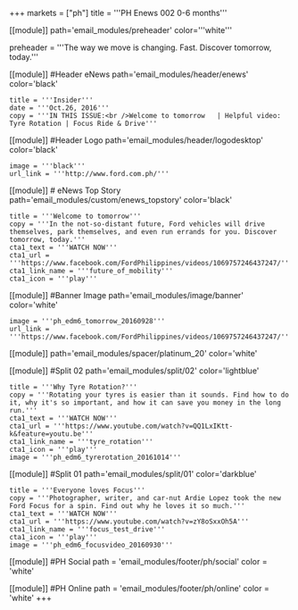 +++
markets = ["ph"]
title = '''PH Enews 002 0-6 months'''


[[module]]
path='email_modules/preheader'
color='''white'''

preheader = '''The way we move is changing. Fast. Discover tomorrow, today.'''

[[module]] #Header eNews
path='email_modules/header/enews'
color='black'

	title = '''Insider'''
	date = '''Oct.26, 2016'''
	copy = '''IN THIS ISSUE:<br />Welcome to tomorrow	| Helpful video: Tyre Rotation | Focus Ride & Drive'''

[[module]] #Header Logo
path='email_modules/header/logodesktop'
color='black'

	image = '''black'''
	url_link = '''http://www.ford.com.ph/'''
 
[[module]] # eNews Top Story
path='email_modules/custom/enews_topstory'
color='black'

	title = '''Welcome to tomorrow'''
	copy = '''In the not-so-distant future, Ford vehicles will drive themselves, park themselves, and even run errands for you. Discover tomorrow, today.'''
	cta1_text = '''WATCH NOW'''
	cta1_url = '''https://www.facebook.com/FordPhilippines/videos/1069757246437247/'''
	cta1_link_name = '''future_of_mobility'''
	cta1_icon = '''play'''

[[module]] #Banner Image
path='email_modules/image/banner'
color='white'

	image = '''ph_edm6_tomorrow_20160928'''
	url_link = '''https://www.facebook.com/FordPhilippines/videos/1069757246437247/'''

[[module]]
path='email_modules/spacer/platinum_20'
color='white'

[[module]] #Split 02
path='email_modules/split/02'
color='lightblue'

	title = '''Why Tyre Rotation?'''
	copy = '''Rotating your tyres is easier than it sounds. Find how to do it, why it's so important, and how it can save you money in the long run.'''
	cta1_text = '''WATCH NOW'''
	cta1_url = '''https://www.youtube.com/watch?v=QQ1LxIKtt-k&feature=youtu.be'''
	cta1_link_name = '''tyre_rotation'''
	cta1_icon = '''play'''
	image = '''ph_edm6_tyrerotation_20161014'''

[[module]] #Split 01
path='email_modules/split/01'
color='darkblue'

	title = '''Everyone loves Focus'''
	copy = '''Photographer, writer, and car-nut Ardie Lopez took the new Ford Focus for a spin. Find out why he loves it so much.'''
	cta1_text = '''WATCH NOW'''
	cta1_url = '''https://www.youtube.com/watch?v=zY8oSxxOh5A'''
	cta1_link_name = '''focus_test_drive'''
	cta1_icon = '''play'''
	image = '''ph_edm6_focusvideo_20160930'''

[[module]] #PH Social
path = 'email_modules/footer/ph/social'
color = 'white'

[[module]] #PH Online
path = 'email_modules/footer/ph/online'
color = 'white'
+++